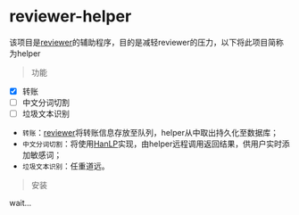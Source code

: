 # reviewer-helper

该项目是[reviewer](https://github.com/hcolde/reviewer)的辅助程序，目的是减轻reviewer的压力，以下将此项目简称为helper



> 功能

- [x] 转账
- [ ] 中文分词切割
- [ ] 垃圾文本识别

* `转账`：[reviewer](https://github.com/hcolde/reviewer)将转账信息存放至队列，helper从中取出持久化至数据库；
* `中文分词切割`：将使用[HanLP](https://github.com/hankcs/HanLP)实现，由helper远程调用返回结果，供用户实时添加敏感词；
* `垃圾文本识别`：任重道远。



> 安装

wait...